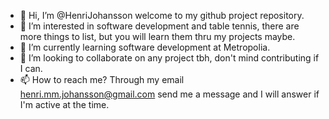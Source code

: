 - 👋 Hi, I’m @HenriJohansson welcome to my github project repository.
- 👀 I’m interested in software development and table tennis, there are more things to list, but you will learn them thru my projects maybe.
- 🌱 I’m currently learning software development at Metropolia.
- 💞️ I’m looking to collaborate on any project tbh, don't mind contributing if I can.
- 📫 How to reach me? Through my email henri.mm.johansson@gmail.com send me a message and I will answer if I'm active at the time.

<!---
HenriJohansson/HenriJohansson is a ✨ special ✨ repository because its `README.md` (this file) appears on your GitHub profile.
You can click the Preview link to take a look at your changes.
--->

